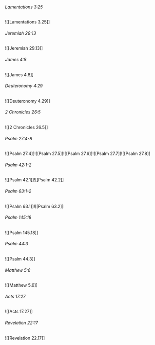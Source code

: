 ###### Lamentations 3:25

![[Lamentations 3.25]]

###### Jeremiah 29:13

![[Jeremiah 29.13]]

###### James 4:8

![[James 4.8]]

###### Deuteronomy 4:29

![[Deuteronomy 4.29]]

###### 2 Chronicles 26:5

![[2 Chronicles 26.5]]

###### Psalm 27:4-8

![[Psalm 27.4]]![[Psalm 27.5]]![[Psalm 27.6]]![[Psalm 27.7]]![[Psalm 27.8]]

###### Psalm 42:1-2

![[Psalm 42.1]]![[Psalm 42.2]]

###### Psalm 63:1-2

![[Psalm 63.1]]![[Psalm 63.2]]

###### Psalm 145:18

![[Psalm 145.18]]

###### Psalm 44:3

![[Psalm 44.3]]

###### Matthew 5:6

![[Matthew 5.6]]

###### Acts 17:27

![[Acts 17.27]]

###### Revelation 22:17

![[Revelation 22.17]]
